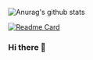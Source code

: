 ![Anurag's github stats](https://github-readme-stats.vercel.app/api?username=gentryhuang&count_private=true&show_icons=true&hide=stars&theme=solarized-light)




[![Readme Card](https://github-readme-stats.vercel.app/api/pin/?username=Wechat-Group&repo=WxJava&theme=solarized-light)](https://github.com/Wechat-Group/WxJava)

### Hi there 👋



